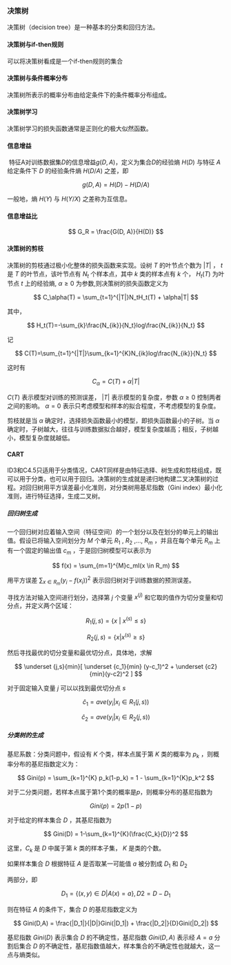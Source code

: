

### 决策树

  决策树（decision tree）是一种基本的分类和回归方法。

#### 决策树与if-then规则

  可以将决策树看成是一个if-then规则的集合

#### 决策树与条件概率分布

  决策树所表示的概率分布由给定条件下的条件概率分布组成。

#### 决策树学习

  决策树学习的损失函数通常是正则化的极大似然函数。

#### 信息增益

​    特征A对训练数据集$D$的信息增益$g(D, A)$，定义为集合$D$的经验熵 $H(D)$ 与特征 $A$ 给定条件下 $D$ 的经验条件熵 $H(D/A)$ 之差，即

$$
g(D,A) = H(D) - H(D/A)
$$

一般地，熵 $H(Y)$ 与 $H(Y/X)$ 之差称为互信息。

#### 信息增益比

$$
G_R = \frac{G(D, A)}{H(D)}
$$

#### 决策树的剪枝

  决策树的剪枝通过极小化整体的损失函数来实现。设树 $T$ 的叶节点个数为 $|T|$ ， $t$ 是 $T$ 的叶节点，该叶节点有 $N_t$ 个样本点，其中 $k$ 类的样本点有 $k$ 个， $H_t(T)$ 为叶节点 $t$ 上的经验熵, $\alpha \geq 0$ 为参数,则决策树的损失函数定义为
  
$$
C_\alpha(T) = \sum_{t=1}^{|T|}N_tH_t(T) + \alpha|T|
$$

其中，

$$
H_t(T)=-\sum_{k}\frac{N_{ik}}{N_t}log\frac{N_{ik}}{N_t}
$$

记

$$
C(T)=\sum_{t=1}^{|T|}\sum_{k=1}^{K}N_{ik}log\frac{N_{ik}}{N_t}
$$

这时有

$$
C_\alpha=C(T) + \alpha|T|
$$

$C(T)$ 表示模型对训练的预测误差， $|T|$ 表示模型的复杂度，参数 $\alpha \geq 0$ 控制两者之间的影响。 $\alpha=0$ 表示只考虑模型和样本的拟合程度，不考虑模型的复杂度。

  剪枝就是当 $\alpha$ 确定时，选择损失函数最小的模型，即损失函数最小的子树。当 $\alpha$ 确定时，子树越大，往往与训练数据拟合越好，模型复杂度越高；相反，子树越小，模型复杂度就越低。

#### CART

  ID3和C4.5只适用于分类情况，CART同样是由特征选择、树生成和剪枝组成，既可以用于分类，也可以用于回归。决策树的生成就是递归地构建二叉决策树的过程。对回归树用平方误差最小化准则，对分类树用基尼指数（Gini index）最小化准则，进行特征选择，生成二叉树。

##### 回归树生成

  一个回归树对应着输入空间（特征空间）的一个划分以及在划分的单元上的输出值。假设已将输入空间划分为 $M$ 个单元 $R_1$ , $R_2$ ,..., $R_m$ ，并且在每个单元 $R_m$ 上有一个固定的输出值 $c_m$ ，于是回归树模型可以表示为

$$
f(x) = \sum_{m=1}^{M}c_mI(x \in R_m)
$$

  用平方误差 $\sum_{x \in R_m}(y_i - f(x_i))^2$ 表示回归树对于训练数据的预测误差。

  寻找方法对输入空间进行划分，选择第 $j$ 个变量 $x^{(j)}$ 和它取的值作为切分变量和切分点，并定义两个区域：

$$
R_1(j,s)=\{x\ | \ x^{(s)} \leq s \}
$$

$$
R_2(j,s)=\{x|x^{(s)} \geq s\}
$$

然后寻找最优的切分变量和最优切分点，具体地，求解

$$
\underset {j,s}{min}[ \underset {c_1}{min} (y-c_1)^2 +  \underset {c2}{min}(y-c2)^2 ]
$$

对于固定输入变量 $j$ 可以以找到最优切分点 $s$

$$
\hat c_1  =  ave(y_i|x_i \in  R_1(j,s))
$$

$$
\hat c_2  =  ave(y_i|x_i \in  R_2(j,s))
$$

##### 分类树的生成

  基尼系数：分类问题中，假设有 $K$ 个类，样本点属于第 $K$ 类的概率为 $p_k$ ，则概率分布的基尼指数定义为：

$$
Gini(p) =  \sum_{k=1}^{K} p_k(1-p_k) = 1 - \sum_{k=1}^{K}p_k^2
$$

  对于二分类问题，若样本点属于第1个类的概率是$p$，则概率分布的基尼指数为

$$
Gini(p)=2p(1-p)
$$

  对于给定的样本集合 $D$ ，其基尼指数为

$$
Gini(D) = 1-\sum_{k=1}^{K}(\frac{C_k}{D})^2
$$

  这里，$C_k$ 是 $D$ 中属于第 $k$ 类的样本子集， $K$ 是类的个数。

  如果样本集合 $D$ 根据特征 $A$ 是否取某一可能值 $a$ 被分割成 $D_1$ 和 $D_2$ 

两部分，即

$$
D_1 = \{(x, y) \in D |  A(x) = a\},  D2=D -D_1
$$

则在特征 $A$ 的条件下，集合 $D$ 的基尼指数定义为

$$
Gini(D,A) = \frac{|D_1|}{|D|}Gini(|D_1|) + \frac{|D_2|}{D}Gini(|D_2|)
$$

基尼指数 $Gini(D)$ 表示集合 $D$ 的不确定性，基尼指数 $Gini(D,A)$ 表示经 $A=a$ 分割后集合 $D$ 的不确定性，基尼指数值越大，样本集合的不确定性也就越大，这一点与熵类似。
